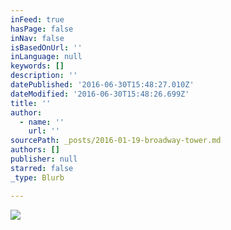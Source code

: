 ```yaml
---
inFeed: true
hasPage: false
inNav: false
isBasedOnUrl: ''
inLanguage: null
keywords: []
description: ''
datePublished: '2016-06-30T15:48:27.010Z'
dateModified: '2016-06-30T15:48:26.699Z'
title: ''
author:
  - name: ''
    url: ''
sourcePath: _posts/2016-01-19-broadway-tower.md
authors: []
publisher: null
starred: false
_type: Blurb

---
```

![](https://the-grid-user-content.s3-us-west-2.amazonaws.com/7a3b923e-fd9f-4b2a-ac1e-90484ee4a9e1.jpg)